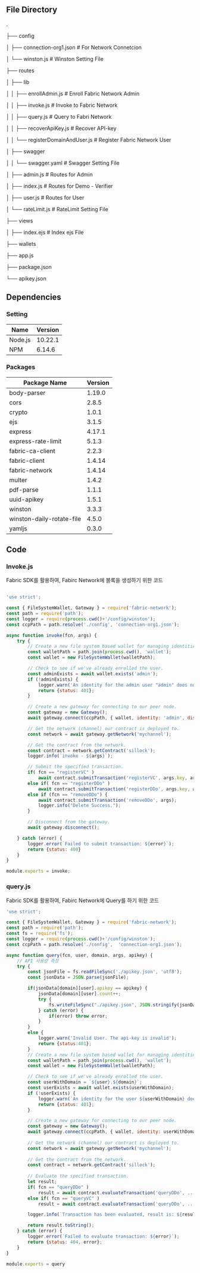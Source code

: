 ## File Directory

. 

├── config

 │      ├── connection-org1.json # For Network Connetcion 

 │      └── winston.js # Winston Setting File

├──  routes

 │       ├── lib

 │       │       ├── enrollAdmin.js # Enroll Fabric Network Admin 

 │       │       ├── invoke.js # Invoke to Fabric Network

 │       │       ├── query.js # Query to Fabri Network

 │       │       ├── recoverApiKey.js # Recover API-key

 │       │       └── registerDomainAndUser.js # Register Fabric Network User

 │       ├── swagger

 │       │       └── swagger.yaml # Swagger Setting File

 │       ├── admin.js # Routes for Admin

 │       ├── index.js # Routes for Demo - Verifier

 │       ├── user.js # Routes for User

 │       └── rateLimit.js # RateLimit Setting File

 ├── views

 │       ├── index.ejs # Index ejs File

 ├── wallets 

 ├── app.js

 ├── package.json

 └── apikey.json
 

## Dependencies

### Setting

| Name    | Version |
| ------- | ------- |
| Node.js | 10.22.1 |
| NPM     | 6.14.6  |


### Packages

| Package Name              | Version|
| ------------------------- | :----- |
| body-parser               | 1.19.0 |
| cors                      | 2.8.5  |
| crypto                    | 1.0.1  |
| ejs                       | 3.1.5  |
| express                   | 4.17.1 |
| express-rate-limit        | 5.1.3  |
| fabric-ca-client          | 2.2.3  |
| fabric-client             | 1.4.14 |
| fabric-network            | 1.4.14 |
| multer                    | 1.4.2  |
| pdf-parse                 | 1.1.1  |
| uuid-apikey               | 1.5.1  |
| winston                   | 3.3.3  |
| winston-daily-rotate-file | 4.5.0  |
| yamljs                    | 0.3.0  |



## Code

### Invoke.js

Fabric SDK를 활용하여, Fabirc Network에 블록을 생성하기 위한 코드

```javascript
  
'use strict';

const { FileSystemWallet, Gateway } = require('fabric-network');
const path = require('path');
const logger = require(process.cwd()+'/config/winston');
const ccpPath = path.resolve('./config', 'connection-org1.json');

async function invoke(fcn, args) {
    try {
        // Create a new file system based wallet for managing identities.
        const walletPath = path.join(process.cwd(), 'wallet');
        const wallet = new FileSystemWallet(walletPath);

        // Check to see if we've already enrolled the user.
        const adminExists = await wallet.exists('admin'); 
        if (!adminExists) {
            logger.warn('An identity for the admin user "admin" does not exist in the wallet\nRun the enrollAdmin.js application before retrying')
            return {status: 401};
        }

        // Create a new gateway for connecting to our peer node.
        const gateway = new Gateway();
        await gateway.connect(ccpPath, { wallet, identity: 'admin', discovery: { enabled: true, asLocalhost: true } }); // asLocalhost should be disabled when deploy. 

        // Get the network (channel) our contract is deployed to.
        const network = await gateway.getNetwork('mychannel');

        // Get the contract from the network.
        const contract = network.getContract('sillock');
        logger.info(`invoke - ${args}`);

        // Submit the specified transaction.
        if( fcn == "registerVC" )
            await contract.submitTransaction('registerVC', args.key, args.issuerDID, args.controller, args.issuanceDate, args.expirationDate, args.sig, args.sigType, args.hashType, args.claim);
        else if( fcn == "registerDDo" )
            await contract.submitTransaction('registerDDo', args.key, args.pubkey, args.pubkeyType); 
        else if (fcn == "removeDDo") {
            await contract.submitTransaction('removeDDo', args);
            logger.info("Delete Success.");
        }

        // Disconnect from the gateway.
        await gateway.disconnect();

    } catch (error) {
        logger.error(`Failed to submit transaction: ${error}`);
        return {status: 400}
    }
}

module.exports = invoke;
```



### query.js

Fabric SDK를 활용하여, Fabirc Network에 Query를 하기 위한 코드

```javascript
'use strict';

const { FileSystemWallet, Gateway } = require('fabric-network');
const path = require('path');
const fs = require('fs');
const logger = require(process.cwd()+'/config/winston');
const ccpPath = path.resolve('./config',  'connection-org1.json');

async function query(fcn, user, domain, args, apikey) {
    // API 사용량 측정
    try {
        const jsonFile = fs.readFileSync('./apikey.json', 'utf8');
        const jsonData = JSON.parse(jsonFile);

        if(jsonData[domain][user].apikey == apikey) {
            jsonData[domain][user].count++;
            try {
                fs.writeFileSync("./apikey.json", JSON.stringify(jsonData));
            } catch (error) {
                if(error) throw error;  
            }
        }
        else {
            logger.warn('Invalid User. The api-key is invalid');
            return {status:401};
        }
        // Create a new file system based wallet for managing identities.
        const walletPath = path.join(process.cwd(), 'wallet');
        const wallet = new FileSystemWallet(walletPath);

        // Check to see if we've already enrolled the user.
        const userWithDomain = `${user}.${domain}`;
        const userExists = await wallet.exists(userWithDomain);
        if (!userExists) {
            logger.warn(`An identity for the user ${userWithDomain} does not exist in the wallet\nRun the registerUser.js application before retrying`)
            return {status: 401};
        }

        // Create a new gateway for connecting to our peer node.
        const gateway = new Gateway();
        await gateway.connect(ccpPath, { wallet, identity: userWithDomain, discovery: { enabled: true, asLocalhost: true } });
        
        // Get the network (channel) our contract is deployed to.
        const network = await gateway.getNetwork('mychannel');
        
        // Get the contract from the network.
        const contract = network.getContract('sillock');
        
        // Evaluate the specified transaction.
        let result;
        if( fcn == "queryDDo" )
            result = await contract.evaluateTransaction('queryDDo', ...args);
        else if( fcn == "queryVC" )
            result = await contract.evaluateTransaction('queryDDo', ...args);

        logger.info(`Transaction has been evaluated, result is: ${result.toString()}`);

        return result.toString();
    } catch (error) {
        logger.error(`Failed to evaluate transaction: ${error}`);
        return {status: 404, error};
    }
}

module.exports = query
```


